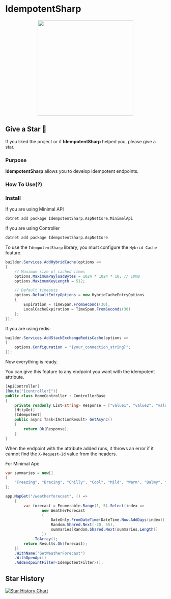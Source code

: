 # IdempotentSharp
<p align="center">
  <img src="https://github.com/user-attachments/assets/449d7dd6-ae6a-4c52-92ef-bdbe962f1215" style="max-width:100%;" height="300" />
</p>

## Give a Star 🌟
If you liked the project or if **IdempotentSharp** helped you, please give a star.

### Purpose
**IdempotentSharp** allows you to develop idempotent endpoints.

### How To Use(?)

### Install
If you are using Minimal API

```bash
dotnet add package IdempotentSharp.AspNetCore.MinimalApi
```

If you are using Controller

```bash
dotnet add package IdempotentSharp.AspNetCore
```

To use the `IdempotentSharp` library, you must configure the `Hybrid Cache` feature.

```csharp
builder.Services.AddHybridCache(options =>
{
    // Maximum size of cached items
    options.MaximumPayloadBytes = 1024 * 1024 * 10; // 10MB
    options.MaximumKeyLength = 512;

    // Default timeouts
    options.DefaultEntryOptions = new HybridCacheEntryOptions
    {
        Expiration = TimeSpan.FromSeconds(30),
        LocalCacheExpiration = TimeSpan.FromSeconds(30)
    };
});
```
If you are using redis:
```csharp
builder.Services.AddStackExchangeRedisCache(options =>
{
    options.Configuration = "{your_connection_string}";
});
```
Now everything is ready.

You can give this feature to any endpoint you want with the idempotent attribute.

```csharp
[ApiController]
[Route("[controller]")]
public class HomeController : ControllerBase
{
    private readonly List<string> Response = ["value1", "value2", "value3"];
    [HttpGet]
    [Idempotent]
    public async Task<IActionResult> GetAsync()
    {
        return Ok(Response);
    }
}
```

When the endpoint with the attribute added runs, it throws an error if it cannot find the `X-Request-Id` value from the headers.

For Minimal Api:
```csharp
var summaries = new[]
{
    "Freezing", "Bracing", "Chilly", "Cool", "Mild", "Warm", "Balmy", "Hot", "Sweltering", "Scorching"
};

app.MapGet("/weatherforecast", () =>
    {
        var forecast = Enumerable.Range(1, 5).Select(index =>
                new WeatherForecast
                (
                    DateOnly.FromDateTime(DateTime.Now.AddDays(index)),
                    Random.Shared.Next(-20, 55),
                    summaries[Random.Shared.Next(summaries.Length)]
                ))
            .ToArray();
        return Results.Ok(forecast);
    })
    .WithName("GetWeatherForecast")
    .WithOpenApi()
    .AddEndpointFilter<IdempotentFilter>();
```


## Star History

[![Star History Chart](https://api.star-history.com/svg?repos=furkandeveloper/IdempotentSharp&type=Date)](https://star-history.com/#furkandeveloper/IdempotentSharp&Date)

